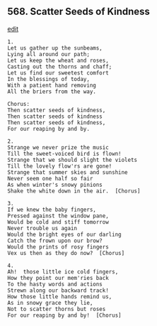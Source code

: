 
## 568.  Scatter Seeds of Kindness
[edit](https://docs.google.com/document/d/1fTJn4_pB9tf%2D6A3jnq%2Dp8T0ElJBboiO3/edit?mode=html)



    1.
    Let us gather up the sunbeams,
    Lying all around our path;
    Let us keep the wheat and roses,
    Casting out the thorns and chaff;
    Let us find our sweetest comfort
    In the blessings of today,
    With a patient hand removing
    All the briers from the way.

    Chorus:
    Then scatter seeds of kindness,
    Then scatter seeds of kindness
    Then scatter seeds of kindness,
    For our reaping by and by.

    2.
    Strange we never prize the music
    Till the sweet-voiced bird is flown!
    Strange that we should slight the violets
    Till the lovely flow'rs are gone!
    Strange that summer skies and sunshine
    Never seem one half so fair
    As when winter's snowy pinions
    Shake the white down in the air.  [Chorus]

    3.
    If we knew the baby fingers,
    Pressed against the window pane,
    Would be cold and stiff tomorrow
    Never trouble us again
    Would the bright eyes of our darling
    Catch the frown upon our brow?
    Would the prints of rosy fingers
    Vex us then as they do now?  [Chorus]

    4.
    Ah!  those little ice cold fingers,
    How they point our mem'ries back
    To the hasty words and actions
    Strewn along our backward track!
    How those little hands remind us,
    As in snowy grace they lie,
    Not to scatter thorns but roses
    For our reaping by and by!  [Chorus]
